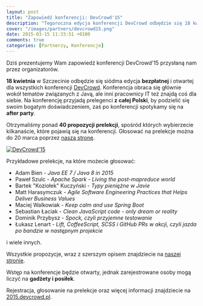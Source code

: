 ```yaml
---
layout: post
title: "Zapowiedź konferencji: DevCrowd'15"
description: "Tegoroczna edycja konferencji DevCrowd odbędzie się 18 kwietnia 2015 w Szczecinie."
cover: "/images/partners/devcrowd15.png"
date: 2015-03-15 11:33:51 +0100
comments: true
categories: [Partnerzy, Konferencje]
---
```

Dziś prezentujemy Wam zapowiedź konferencji DevCrowd'15 przysłaną nam przez organizatorów.

**18 kwietnia** w&nbsp;Szczecinie odbędzie się siódma edycja **bezpłatnej** i&nbsp;otwartej dla wszystkich konferencji <a href="http://devcrowd.pl" target="_blank">DevCrowd</a>. Konferencja obraca się głównie wokół tematów związanych z&nbsp;Javą, ale inni pracownicy IT też znajdą coś dla siebie. Na konferencję przyjadą prelegenci **z&nbsp;całej Polski**, by podzielić się swoim bogatym doświadczeniem, zaś po konferencji spotykamy się na **after party**.

Otrzymaliśmy ponad **40 propozycji prelekcji**, spośród których wybierzecie kilkanaście, które pojawią się na konferencji. Głosować na prelekcje można do 20 marca poprzez <a href="http://2015.devcrowd.pl" target="_blank">naszą stronę</a>.<!--more-->

<div class="row text-center" style="margin-bottom:10px;">
  <div class="col-md-12">
    <a class="no-text-decoration" href="http://2015.devcrowd.pl" target="_blank">
      <img class="no-border" src="{{ root_url }}/images/partners/devcrowd15.png" alt="DevCrowd'15" />
    </a>
  </div>
</div>

Przykładowe prelekcje, na które możecie głosować:

- Adam Bien - *Java EE 7 / Java 8 in 2015*
- Paweł Szulc - *Apache Spark - Living the post-mapreduce world*
- Bartek "Koziołek" Kuczyński - *Typy pieniężne w&nbsp;Javie*
- Matt Harasymczuk - *Agile Software Engineering Practices that Helps Deliver Business Values*
- Maciej Walkowiak - *Keep calm and use Spring Boot*
- Sebastian Łaciak - *Clean JavaScript code - only dream or reality*
- Dominik Przybysz - *Spock, czyli przyjemne testowanie*
- Łukasz Lenart - *Lift, CoffeeScript, SCSS i&nbsp;GitHub PRs w&nbsp;akcji, czyli jazda po bandzie w&nbsp;następnym projekcie*

i&nbsp;wiele innych.

Wszystkie propozycje, wraz z&nbsp;szerszym opisem znajdziecie na <a href="http://2015.devcrowd.pl" target="_blank">naszej stronie</a>.

Wstęp na konferencje będzie otwarty, jednak zarejestrowane osoby mogą liczyć na **gadżety i&nbsp;posiłek**.

Rejestracja, głosowanie na prelekcje oraz więcej informacji znajdziecie na <a href="http://2015.devcrowd.pl" target="_blank">2015.devcrowd.pl</a>.